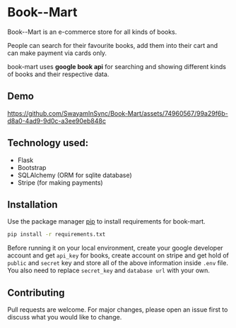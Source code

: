 # Book--Mart

Book--Mart is an e-commerce store for all kinds of books.

People can search for their favourite books, add them into their cart and can make payment via cards only.

book-mart uses **google book api** for searching and showing different kinds of books and their respective data.  

## Demo

https://github.com/SwayamInSync/Book-Mart/assets/74960567/99a29f6b-d8a0-4ad9-9d0c-a3ee90eb848c



## Technology used:

- Flask
- Bootstrap
- SQLAlchemy (ORM for sqlite database)
- Stripe (for making payments)
## Installation

Use the package manager [pip](https://pip.pypa.io/en/stable/) to install requirements for book-mart.
```bash
pip install -r requirements.txt
```
Before running it on your local environment, create your google developer account and get `api_key` for books, create account on stripe and get hold of `public` and `secret` key and store all of the above information inside `.env` file. You also need to replace `secret_key` and `database url` with your own.

## Contributing
Pull requests are welcome. For major changes, please open an issue first to discuss what you would like to change.
